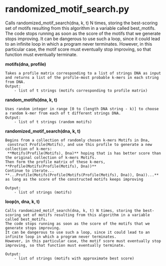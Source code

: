 

# randomized_motif_search.py

Calls randomized_motif_search(dna, k, t) N times, storing the best-scoring set of motifs resulting from this algorithm in a variable called best_motifs.
The code stops running as soon as the score of the motifs that we generate stops improving.
It can be dangerous to use such a loop, since it could lead to an infinite loop in which a program never terminates.
However, in this particular case, the motif score must eventually stop improving, so that function must eventually terminate.


**motifs(dna, profile)**

    Takes a profile matrix corresponding to a list of strings DNA as input and returns a list of the profile-most probable k-mers in each string from DNA.
    Output:
        - list of t strings (motifs corresponding to profile matrix)
    
**random_motifs(dna, k, t)**

    Uses random integer in range [0 to (length DNA string - k)] to choose a random k-mer from each of t different strings DNA.
    Output:
        - list of t strings (random motifs)

**randomized_motif_search(dna, k, t)**
    
    Begins from a collection of randomly chosen k-mers Motifs in Dna,
     construct Profile(Motifs), and use this profile to generate a new collection of k-mers: 
     **Motifs(Profile(Motifs), Dna)** hoping that is has better score than the original collection of k-mers Motifs.
    Then form the profile matrix of these k-mers, **Profile(Motifs(Profile(Motifs), Dna))**
    Continue to iterate... **...Profile(Motifs(Profile(Motifs(Profile(Motifs), Dna)), Dna))...** as long as the score of the constructed motifs keeps improving

    Output:
        - list of strings (motifs)
        
**loop(n, dna, k, t)**

    Calls randomized_motif_search(dna, k, t) N times, storing the best-scoring set of motifs resulting from this algorithm in a variable called best_motifs.
    The code stops running as soon as the score of the motifs that we generate stops improving.
    It can be dangerous to use such a loop, since it could lead to an infinite loop in which a program never terminates.
    However, in this particular case, the motif score must eventually stop improving, so that function must eventually terminate.
    
    Output:
        - list of strings (motifs with approximate best score)
